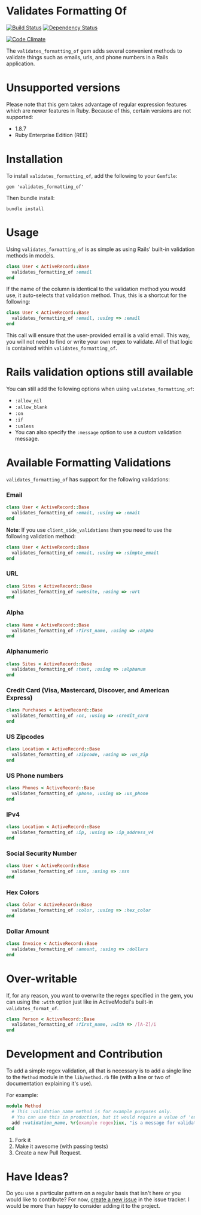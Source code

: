 # Validates Formatting Of

[![Build Status](https://secure.travis-ci.org/mattdbridges/validates_formatting_of.png)](http://travis-ci.org/mattdbridges/validates_formatting_of)
[![Dependency Status](https://gemnasium.com/mattdbridges/validates_formatting_of.png?travis)](https://gemnasium.com/mattdbridges/validates_formatting_of)

[![Code Climate](https://codeclimate.com/badge.png)](https://codeclimate.com/github/mattdbridges/validates_formatting_of)

The `validates_formatting_of` gem adds several convenient methods to validate things such as emails, urls, and phone numbers in a Rails application.

# Unsupported versions

Please note that this gem takes advantage of regular expression features which are newer features in Ruby. Because of this, certain versions are not supported:

* 1.8.7
* Ruby Enterprise Edition (REE)

# Installation

To install `validates_formatting_of`, add the following to your `Gemfile`:

    gem 'validates_formatting_of'

Then bundle install:

    bundle install

# Usage

Using `validates_formatting_of` is as simple as using Rails' built-in validation methods in models.

```ruby
class User < ActiveRecord::Base
  validates_formatting_of :email
end
```

If the name of the column is identical to the validation method you would use, it auto-selects that validation method. Thus, this is a shortcut for the following:

```ruby
class User < ActiveRecord::Base
  validates_formatting_of :email, :using => :email
end
```

This call will ensure that the user-provided email is a valid email. This way, you will not need to find or write your own regex to validate. All of that logic is contained within `validates_formatting_of`.

# Rails validation options still available

You can still add the following options when using `validates_formatting_of`:

* `:allow_nil`
* `:allow_blank`
* `:on`
* `:if`
* `:unless`
* You can also specify the `:message` option to use a custom validation message.

# Available Formatting Validations

`validates_formatting_of` has support for the following validations:

### Email

```ruby
class User < ActiveRecord::Base
  validates_formatting_of :email, :using => :email
end
```

**Note**: If you use `client_side_validations` then you need to use the following validation method:

```ruby
class User < ActiveRecord::Base
  validates_formatting_of :email, :using => :simple_email
end
```

### URL

```ruby
class Sites < ActiveRecord::Base
  validates_formatting_of :website, :using => :url
end
```

### Alpha

```ruby
class Name < ActiveRecord::Base
  validates_formatting_of :first_name, :using => :alpha
end
```

### Alphanumeric

```ruby
class Sites < ActiveRecord::Base
  validates_formatting_of :text, :using => :alphanum
end
```

### Credit Card (Visa, Mastercard, Discover, and American Express)

```ruby
class Purchases < ActiveRecord::Base
  validates_formatting_of :cc, :using => :credit_card
end
```

### US Zipcodes

```ruby
class Location < ActiveRecord::Base
  validates_formatting_of :zipcode, :using => :us_zip
end
```

### US Phone numbers

```ruby
class Phones < ActiveRecord::Base
  validates_formatting_of :phone, :using => :us_phone
end
```

### IPv4

```ruby
class Location < ActiveRecord::Base
  validates_formatting_of :ip, :using => :ip_address_v4
end
```

### Social Security Number

```ruby
class User < ActiveRecord::Base
  validates_formatting_of :ssn, :using => :ssn
end
```

### Hex Colors

```ruby
class Color < ActiveRecord::Base
  validates_formatting_of :color, :using => :hex_color
end
```

### Dollar Amount

```ruby
class Invoice < ActiveRecord::Base
  validates_formatting_of :amount, :using => :dollars
end
```

# Over-writable

If, for any reason, you want to overwrite the regex specified in the gem, you can using the `:with` option just like in ActiveModel's built-in `validates_format_of`.

```ruby
class Person < ActiveRecord::Base
  validates_formatting_of :first_name, :with => /[A-Z]/i
end
```

# Development and Contribution

To add a simple regex validation, all that is necessary is to add a single line to the `Method` module in the `lib/method.rb` file (with a line or two of documentation explaining it's use).

For example:

```ruby
module Method
  # This :validation_name method is for example purposes only.
  # You can use this in production, but it would require a value of 'example regex' to pass.
  add :validation_name, %r{example regex}iux, "is a message for validation method :validation_name"
end
```

1. Fork it
2. Make it awesome (with passing tests)
3. Create a new Pull Request.

# Have Ideas?

Do you use a particular pattern on a regular basis that isn't here or you would like to contribute? For now, [create a new issue](https://github.com/mattdbridges/validates_formatting_of/issues/new) in the issue tracker. I would be more than happy to consider adding it to the project.
